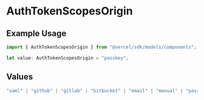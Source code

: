# AuthTokenScopesOrigin

## Example Usage

```typescript
import { AuthTokenScopesOrigin } from "@vercel/sdk/models/components";

let value: AuthTokenScopesOrigin = "passkey";
```

## Values

```typescript
"saml" | "github" | "gitlab" | "bitbucket" | "email" | "manual" | "passkey"
```